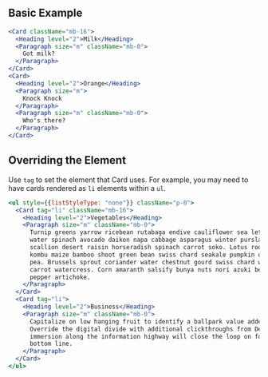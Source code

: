 ## Basic Example

```jsx { "props": { "style": { "backgroundColor": "#edeff0" }, "className": "p-16" } }
<Card className="mb-16">
  <Heading level="2">Milk</Heading>
  <Paragraph size="m" className="mb-0">
    Got milk?
  </Paragraph>
</Card>
<Card>
  <Heading level="2">Orange</Heading>
  <Paragraph size="m">
    Knock Knock
  </Paragraph>
  <Paragraph size="m" className="mb-0">
    Who's there?
  </Paragraph>
</Card>
```

## Overriding the Element

Use `tag` to set the element that Card uses.
For example, you may need to have cards rendered as `li` elements within a `ul`.

```jsx { "props": { "style": { "backgroundColor": "#edeff0" }, "className": "p-16" } }
<ul style={{listStyleType: "none"}} className="p-0">
  <Card tag="li" className="mb-16">
    <Heading level="2">Vegetables</Heading>
    <Paragraph size="m" className="mb-0">
      Turnip greens yarrow ricebean rutabaga endive cauliflower sea lettuce kohlrabi amaranth 
      water spinach avocado daikon napa cabbage asparagus winter purslane kale. Celery potato 
      scallion desert raisin horseradish spinach carrot soko. Lotus root water spinach fennel 
      kombu maize bamboo shoot green bean swiss chard seakale pumpkin onion chickpea gram corn 
      pea. Brussels sprout coriander water chestnut gourd swiss chard wakame kohlrabi beetroot 
      carrot watercress. Corn amaranth salsify bunya nuts nori azuki bean chickweed potato bell 
      pepper artichoke.
    </Paragraph>
  </Card>
  <Card tag="li">
    <Heading level="2">Business</Heading>
    <Paragraph size="m" className="mb-0">
      Capitalize on low hanging fruit to identify a ballpark value added activity to beta test. 
      Override the digital divide with additional clickthroughs from DevOps. Nanotechnology 
      immersion along the information highway will close the loop on focusing solely on the 
      bottom line.
    </Paragraph>
  </Card>
</ul>
```